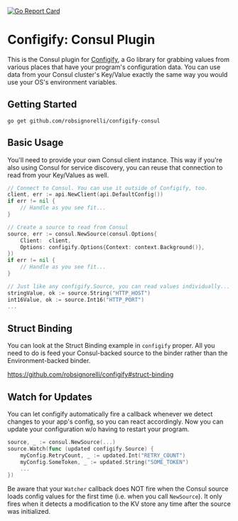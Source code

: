 [![Go Report Card](https://goreportcard.com/badge/github.com/robsignorelli/configify-consul)](https://goreportcard.com/report/github.com/robsignorelli/configify-consul)

# Configify: Consul Plugin

This is the Consul plugin for [Configify](https://github.com/robsignorelli/configify),
a Go library for grabbing values from various places that have your
program's configuration data. You can use data from your Consul
cluster's Key/Value exactly the same way you would use your OS's
environment variables.

## Getting Started

```
go get github.com/robsignorelli/configify-consul
```

## Basic Usage

You'll need to provide your own Consul client instance. This way
if you're also using Consul for service discovery, you can reuse
that connection to read from your Key/Values as well.

```go
// Connect to Consul. You can use it outside of Configify, too.
client, err := api.NewClient(api.DefaultConfig())
if err != nil {
	// Handle as you see fit...
}

// Create a source to read from Consul 
source, err := consul.NewSource(consul.Options{
    Client:  client,
    Options: configify.Options{Context: context.Background()},
})
if err != nil {
	// Handle as you see fit...
}

// Just like any configify.Source, you can read values individually...
stringValue, ok := source.String("HTTP_HOST")
int16Value, ok := source.Int16("HTTP_PORT")
...
```

## Struct Binding

You can look at the Struct Binding example in `configify` proper. All
you need to do is feed your Consul-backed source to the binder rather
than the Environment-backed binder.

https://github.com/robsignorelli/configify#struct-binding

## Watch for Updates

You can let configify automatically fire a callback whenever we detect
changes to your app's config, so you can react accordingly. Now you
can update your configuration w/o having to restart your program.

```go
source, _ := consul.NewSource(...)
source.Watch(func (updated configify.Source) {
	myConfig.RetryCount, _ := updated.Int("RETRY_COUNT")
	myConfig.SomeToken, _ := updated.String("SOME_TOKEN")
	...
})
```

Be aware that your `Watcher` callback does NOT fire when the Consul source
loads config values for the first time (i.e. when you call `NewSource`).
It only fires when it detects a modification to the KV store any time
after the source was initialized.
